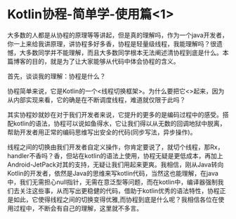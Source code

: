 # Kotlin协程-简单学-使用篇<1>



大多数的人都是从协程的原理等等讲起，但是真的理解吗，作为一个java开发者，你一上来给我讲原理，讲协程多好多香，协程是轻量级线程，我能理解吗？很遗憾，大多数同学并不能理解，而且大多数同学根本无法阐述清协程到底是什么。本篇博客的目的，就是为了让大家能够从代码中体会协程的含义。

首先，谈谈我的理解：协程是什么？

协程简单来说，它是Kotlin的一个<线程切换框架>。为什么要把它<>起来，因为从内部实现来看，它的确是在不断调度线程，难道就仅限于此吗？

其实协程妙就妙在对于我们开发者来说，它提升的更多的是编码过程中的感受。搭配kotlin的语法，协程可以说如鱼得水，它让我们得以从无数的回调地狱中脱离，帮助开发者用正常的编码思维写出安全的代码(同步写法，异步操作)。

线程之间的切换由我们开发者自定义操作，你肯定要说了，就切个线程，那Rx，handler不香吗？香，但站在kotlin的语法上使用，协程无疑是更低成本，再加上Android-JetPack对其的支持，无疑让我们用起来更爽。我相信，刚从Java转向Kotlin的开发者，依然是Java的思维来写kotlin代码，当然这也能理解，在java中，我们无需担心null指针，无需在意泛型等问题，而在kotlin中，编译器强制我们去关注这些事，从而写出更稳健的代码，借助于kotlin优秀的语法特性，协程正是如此，它使得线程之间的切换变得优雅,而协程到底是什么呢？我相信各位在使用过程中，不断会有自己的理解，这里就不多言。

